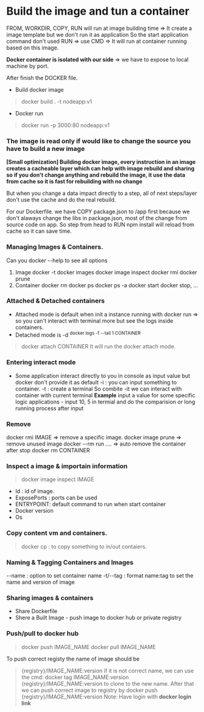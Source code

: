 # Build  the image and tun a container
 FROM, WORKDIR, COPY, RUN will run at image building time => It create a image template but we don't run it as application
 So the start application command don't used RUN => use CMD => It will run at container running based on this image.

**Docker container is isolated with our side** => we have to expose to local machine by port.

After finish the DOCKER file.
- Build docker image
 > docker build . -t nodeapp:v1
<!-- docker image ls to check the image in our local -->
- Docker run
 > docker run -p 3000:80 nodeapp:v1
<!-- docker ps to check running containers -->


### The image is read only if would like to change the source you have to build a new image

**[Small optimization] Building docker image, every instruction in an image creates a cacheable layer which can help with image rebuild and sharing so if you don't change anything and rebuild the image, it use the data from cache so it is fast for rebuilding with no change**

 But when you change a data impact directly to a step, all of next steps/layer don't use the cache and do the real rebuild.

 For our Dockerfile. we have COPY package.json to /app first because we don't alaways change the libs in package.json, most of the change from source code on app. So step from head to RUN npm install will reload from cache so it can save time.

### Managing Images & Containers.
 Can you docker --help to see all options
 1. Image
 docker -t
 docker images
 docker image inspect
 docker rmi
 docker prune
 2. Container
 docker rm 
 docker ps
 docker ps -a
 docker start
 docker stop, ...

### Attached & Detached containers
 - Attached mode is default when init a instance running with docker run => so you can't interact with terminal more but see the logs inside containers.
 - Detached mode is -d <sup> docker logs -f --tail 1 CONTAINER </sup>

 > docker attach CONTAINER
It will run the docker attach mode.

### Entering interact mode
- Some application interact directly to you in console as input value but docker don't provide it as default
-i : you can input something to container.
-t : create a terminal
So combite -it we can interact with container with current terminal 
**Example** input a value for some specific logic applications - input 10, 5 in termial and do the comparision or long running process after input

### Remove
docker rmi IMAGE   => remove a specific image.
docker image prune => remove unused image
docker --rm run .... => auto remove the container after stop
docker rm CONTAINER
### Inspect a image & importain information
 > docker image inspect IMAGE
- Id : id of image.
- ExposePorts : ports can be used
- ENTRYPOINT: default command to run when start container
- Docker version
- Os

### Copy content vm and containers.
> docker cp : to copy something to in/out contaiers.

### Naming & Tagging Containers and Images
--name : option to set container name
-t/--tag : format name:tag to set the name and version of image

### Sharing images & containers
- Share Dockerfile
- Shere a Built Image - push image to docker hub or private registry

### Push/pull to docker hub
> docker push IMAGE_NAME
> docker pull IMAGE_NAME

To push correct registy the name of image should be 
> {registry}/IMAGE_NAME:version
if it is not correct name, we can use the cmd: 
> docker tag IMAGE_NAME:version 
> {registry}/IMAGE_NAME:version 
to clone to the new name.
After that we can push correct image to registry by 
> docker push {registry}/IMAGE_NAME:version 
Note: Have login with **docker login link**